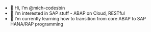 - 👋 Hi, I’m @mich-codesbin
- 👀 I’m interested in SAP stuff - ABAP on Cloud, RESTful
- 🌱 I’m currently learning how to transition from core ABAP to SAP HANA/RAP programming


<!---
mich-codesbin/mich-codesbin is a ✨ special ✨ repository because its `README.md` (this file) appears on your GitHub profile.
You can click the Preview link to take a look at your changes.
--->
